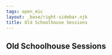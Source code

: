 ```yaml
---
tags: open_mic
layout: _base/right-sidebar.njk
title: Old Schoolhouse Sessions
---
```


## Old Schoolhouse Sessions

